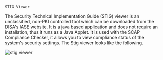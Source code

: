 `STIG Viewer` 

The Security Technical Implementation Guide (STIG) viewer is an unclassified, non-PKI controlled tool which can be downloaded from the DISA's IASE website. It is a java based application and does not require an installation, thus it runs as a Java Applet. It is used with the SCAP Compliance Checker, it allows you to view compliance status of the system's security settings. The Stig viewer looks like the following. 


![stig viewer](https://user-images.githubusercontent.com/93686063/223211830-b01357a6-0978-4fd0-ae78-a296846ad0a2.JPG)
